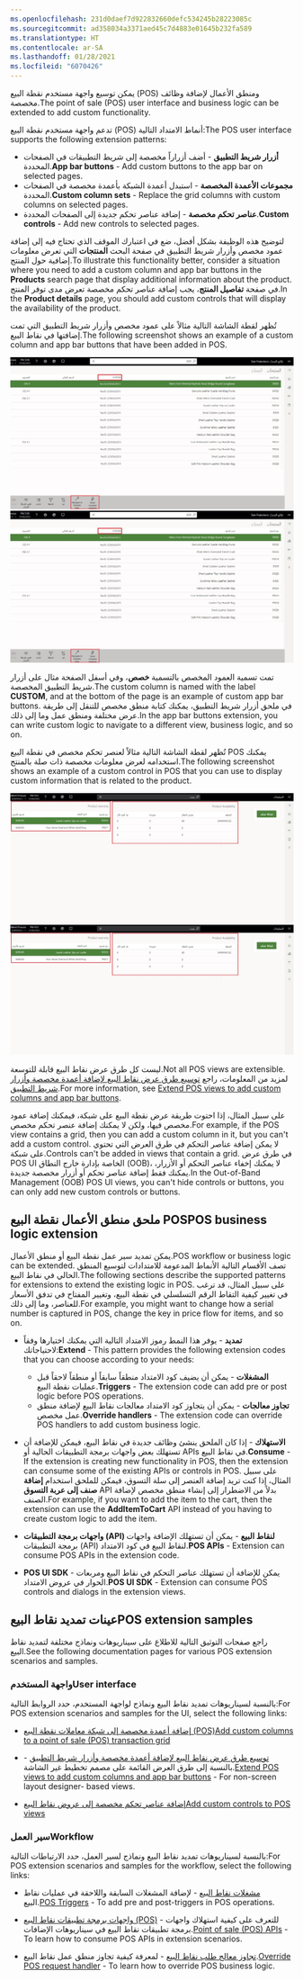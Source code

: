 ```yaml
---
ms.openlocfilehash: 231d0daef7d922832660defc534245b28223085c
ms.sourcegitcommit: ad358034a3371aed45c7d4883e01645b232fa589
ms.translationtype: HT
ms.contentlocale: ar-SA
ms.lasthandoff: 01/28/2021
ms.locfileid: "6070426"
---
```

<span data-ttu-id="350e9-101">يمكن توسيع واجهة مستخدم نقطة البيع (POS) ومنطق الأعمال لإضافة وظائف مخصصة.</span><span class="sxs-lookup"><span data-stu-id="350e9-101">The point of sale (POS) user interface and business logic can be extended to add custom functionality.</span></span> 

<span data-ttu-id="350e9-102">تدعم واجهة مستخدم نقطة البيع (POS) أنماط الامتداد التالية:</span><span class="sxs-lookup"><span data-stu-id="350e9-102">The POS user interface supports the following extension patterns:</span></span>

-   <span data-ttu-id="350e9-103">**أزرار شريط التطبيق** - أضف أزراراً مخصصة إلى شريط التطبيقات في الصفحات المحددة.</span><span class="sxs-lookup"><span data-stu-id="350e9-103">**App bar buttons** - Add custom buttons to the app bar on selected pages.</span></span>
-   <span data-ttu-id="350e9-104">**مجموعات الأعمدة المخصصة** - استبدل أعمدة الشبكة بأعمدة مخصصة في الصفحات المحددة.</span><span class="sxs-lookup"><span data-stu-id="350e9-104">**Custom column sets** - Replace the grid columns with custom columns on selected pages.</span></span>
-   <span data-ttu-id="350e9-105">**عناصر تحكم مخصصة** - إضافة عناصر تحكم جديدة إلى الصفحات المحددة.</span><span class="sxs-lookup"><span data-stu-id="350e9-105">**Custom controls** - Add new controls to selected pages.</span></span>

<span data-ttu-id="350e9-106">لتوضيح هذه الوظيفة بشكل أفضل، ضع في اعتبارك الموقف الذي تحتاج فيه إلى إضافة عمود مخصص وأزرار شريط التطبيق في صفحة البحث **المنتجات** التي تعرض معلومات إضافية حول المنتج.</span><span class="sxs-lookup"><span data-stu-id="350e9-106">To illustrate this functionality better, consider a situation where you need to add a custom column and app bar buttons in the **Products** search page that display additional information about the product.</span></span> <span data-ttu-id="350e9-107">في صفحة **تفاصيل المنتج**، يجب إضافة عناصر تحكم مخصصة تعرض مدى توفر المنتج.</span><span class="sxs-lookup"><span data-stu-id="350e9-107">In the **Product details** page, you should add custom controls that will display the availability of the product.</span></span> 

<span data-ttu-id="350e9-108">تُظهر لقطة الشاشة التالية مثالاً على عمود مخصص وأزرار شريط التطبيق التي تمت إضافتها في نقاط البيع.</span><span class="sxs-lookup"><span data-stu-id="350e9-108">The following screenshot shows an example of a custom column and app bar buttons that have been added in POS.</span></span>

<span data-ttu-id="350e9-109">[ ![لقطة شاشة Dynamics 365 Commerce لصفحة "عملاء المنتجات".](../media/custom-column-and-bar-button-2-ssm.jpg) ](../media/custom-column-and-bar-button-2-ssm.jpg#lightbox)</span><span class="sxs-lookup"><span data-stu-id="350e9-109">[ ![Screenshot of the Dynamics 365 Commerce Products Customers page.](../media/custom-column-and-bar-button-2-ssm.jpg) ](../media/custom-column-and-bar-button-2-ssm.jpg#lightbox)</span></span>

 
<span data-ttu-id="350e9-110">تمت تسمية العمود المخصص بالتسمية **خصص**، وفي أسفل الصفحة مثال على أزرار شريط التطبيق المخصصة.</span><span class="sxs-lookup"><span data-stu-id="350e9-110">The custom column is named with the label **CUSTOM**, and at the bottom of the page is an example of custom app bar buttons.</span></span> <span data-ttu-id="350e9-111">في ملحق أزرار شريط التطبيق، يمكنك كتابة منطق مخصص للتنقل إلى طريقة عرض مختلفة ومنطق عمل وما إلى ذلك.</span><span class="sxs-lookup"><span data-stu-id="350e9-111">In the app bar buttons extension, you can write custom logic to navigate to a different view, business logic, and so on.</span></span> 

<span data-ttu-id="350e9-112">تُظهر لقطة الشاشة التالية مثالاً لعنصر تحكم مخصص في نقطة البيع POS يمكنك استخدامه لعرض معلومات مخصصة ذات صلة بالمنتج.</span><span class="sxs-lookup"><span data-stu-id="350e9-112">The following screenshot shows an example of a custom control in POS that you can use to display custom information that is related to the product.</span></span> 

<span data-ttu-id="350e9-113">[ ![لقطة شاشة Dynamics 365 Commerce لصفحة المنتجات.](../media/custom-control-3-ssm.jpg)](../media/custom-control-3-ssm.jpg#lightbox)</span><span class="sxs-lookup"><span data-stu-id="350e9-113">[ ![Screenshot of the Dynamics 365 Commerce Products page.](../media/custom-control-3-ssm.jpg)](../media/custom-control-3-ssm.jpg#lightbox)</span></span>

<span data-ttu-id="350e9-114">ليست كل طرق عرض نقاط البيع قابلة للتوسعة.</span><span class="sxs-lookup"><span data-stu-id="350e9-114">Not all POS views are extensible.</span></span> <span data-ttu-id="350e9-115">لمزيد من المعلومات، راجع [توسيع طرق عرض نقاط البيع لإضافة أعمدة مخصصة وأزرار شريط التطبيق](https://docs.microsoft.com/dynamics365/commerce/dev-itpro/pos-view-extension/?azure-portal=true).</span><span class="sxs-lookup"><span data-stu-id="350e9-115">For more information, see [Extend POS views to add custom columns and app bar buttons](https://docs.microsoft.com/dynamics365/commerce/dev-itpro/pos-view-extension/?azure-portal=true).</span></span> 

<span data-ttu-id="350e9-116">على سبيل المثال، إذا احتوت طريقة عرض نقطة البيع على شبكة، فيمكنك إضافة عمود مخصص فيها، ولكن لا يمكنك إضافة عنصر تحكم مخصص.</span><span class="sxs-lookup"><span data-stu-id="350e9-116">For example, if the POS view contains a grid, then you can add a custom column in it, but you can't add a custom control.</span></span> <span data-ttu-id="350e9-117">لا يمكن إضافة عناصر التحكم في طرق العرض التي تحتوي على شبكة.</span><span class="sxs-lookup"><span data-stu-id="350e9-117">Controls can't be added in views that contain a grid.</span></span> <span data-ttu-id="350e9-118">في طرق عرض POS UI الخاصة بإدارة خارج النطاق (OOB)، لا يمكنك إخفاء عناصر التحكم أو الأزرار، يمكنك فقط إضافة عناصر تحكم أو أزرار مخصصة جديدة.</span><span class="sxs-lookup"><span data-stu-id="350e9-118">In the Out-of-Band Management (OOB) POS UI views, you can't hide controls or buttons, you can only add new custom controls or buttons.</span></span>

## <a name="pos-business-logic-extension"></a><span data-ttu-id="350e9-119">ملحق منطق الأعمال نقطة البيع POS</span><span class="sxs-lookup"><span data-stu-id="350e9-119">POS business logic extension</span></span>

<span data-ttu-id="350e9-120">يمكن تمديد سير عمل نقطة البيع أو منطق الأعمال.</span><span class="sxs-lookup"><span data-stu-id="350e9-120">POS workflow or business logic can be extended.</span></span> <span data-ttu-id="350e9-121">تصف الأقسام التالية الأنماط المدعومة للامتدادات لتوسيع المنطق الحالي في نقاط البيع.</span><span class="sxs-lookup"><span data-stu-id="350e9-121">The following sections describe the supported patterns for extensions to extend the existing logic in POS.</span></span> <span data-ttu-id="350e9-122">على سبيل المثال، قد ترغب في تغيير كيفية التقاط الرقم التسلسلي في نقطة البيع، وتغيير المفتاح في تدفق الأسعار للعناصر، وما إلى ذلك.</span><span class="sxs-lookup"><span data-stu-id="350e9-122">For example, you might want to change how a serial number is captured in POS, change the key in price flow for items, and so on.</span></span> 

- <span data-ttu-id="350e9-123">**تمديد** - يوفر هذا النمط رموز الامتداد التالية التي يمكنك اختيارها وفقاً لاحتياجاتك:</span><span class="sxs-lookup"><span data-stu-id="350e9-123">**Extend** - This pattern provides the following extension codes that you can choose according to your needs:</span></span>

  - <span data-ttu-id="350e9-124">**المشغلات** - يمكن أن يضيف كود الامتداد منطقاً سابقاً أو منطقاً لاحقاً قبل عمليات نقطة البيع.</span><span class="sxs-lookup"><span data-stu-id="350e9-124">**Triggers** - The extension code can add pre or post logic before POS operations.</span></span>
  - <span data-ttu-id="350e9-125">**تجاوز معالجات** - يمكن أن يتجاوز كود الامتداد معالجات نقاط البيع لإضافة منطق عمل مخصص.</span><span class="sxs-lookup"><span data-stu-id="350e9-125">**Override handlers** - The extension code can override POS handlers to add custom business logic.</span></span>

- <span data-ttu-id="350e9-126">**الاستهلاك** - إذا كان الملحق ينشئ وظائف جديدة في نقاط البيع، فيمكن للإضافة أن تستهلك بعض واجهات برمجة التطبيقات الحالية أو APIs في نقاط البيع.</span><span class="sxs-lookup"><span data-stu-id="350e9-126">**Consume** - If the extension is creating new functionality in POS, then the extension can consume some of the existing APIs or controls in POS.</span></span> <span data-ttu-id="350e9-127">على سبيل المثال، إذا كنت تريد إضافة العنصر إلى سلة التسوق، فيمكن للملحق استخدام **إضافة صنف إلى عربة التسوق** API بدلاً من الاضطرار إلى إنشاء منطق مخصص لإضافة الصنف.</span><span class="sxs-lookup"><span data-stu-id="350e9-127">For example, if you want to add the item to the cart, then the extension can use the **AddItemToCart** API instead of you having to create custom logic to add the item.</span></span>

- <span data-ttu-id="350e9-128">**واجهات برمجة التطبيقات (API) لنقاط البيع** - يمكن أن تستهلك الإضافة واجهات برمجة التطبيقات (API) لنقاط البيع في كود الامتداد.</span><span class="sxs-lookup"><span data-stu-id="350e9-128">**POS APIs** - Extension can consume POS APIs in the extension code.</span></span>

- <span data-ttu-id="350e9-129">**POS UI SDK** - يمكن للإضافة أن تستهلك عناصر التحكم في نقاط البيع ومربعات الحوار في عروض الامتداد.</span><span class="sxs-lookup"><span data-stu-id="350e9-129">**POS UI SDK** - Extension can consume POS controls and dialogs in the extension views.</span></span>

## <a name="pos-extension-samples"></a><span data-ttu-id="350e9-130">عينات تمديد نقاط البيع</span><span class="sxs-lookup"><span data-stu-id="350e9-130">POS extension samples</span></span>

<span data-ttu-id="350e9-131">راجع صفحات التوثيق التالية للاطلاع على سيناريوهات ونماذج مختلفة لتمديد نقاط البيع.</span><span class="sxs-lookup"><span data-stu-id="350e9-131">See the following documentation pages for various POS extension scenarios and samples.</span></span>

### <a name="user-interface"></a><span data-ttu-id="350e9-132">واجهة المستخدم</span><span class="sxs-lookup"><span data-stu-id="350e9-132">User interface</span></span>

<span data-ttu-id="350e9-133">بالنسبة لسيناريوهات تمديد نقاط البيع ونماذج لواجهة المستخدم، حدد الروابط التالية:</span><span class="sxs-lookup"><span data-stu-id="350e9-133">For POS extension scenarios and samples for the UI, select the following links:</span></span>

-  [<span data-ttu-id="350e9-134">إضافة أعمدة مخصصة إلى شبكة معاملات نقطة البيع (POS)</span><span class="sxs-lookup"><span data-stu-id="350e9-134">Add custom columns to a point of sale (POS) transaction grid</span></span>](https://docs.microsoft.com/dynamics365/commerce/dev-itpro/pos-custom-transaction-column/?azure-portal=true)

-  <span data-ttu-id="350e9-135">[توسيع طرق عرض نقاط البيع لإضافة أعمدة مخصصة وأزرار شريط التطبيق](https://docs.microsoft.com/dynamics365/commerce/dev-itpro/pos-view-extension/?azure-portal=true) - بالنسبة إلى طرق العرض القائمة على مصمم تخطيط غير الشاشة.</span><span class="sxs-lookup"><span data-stu-id="350e9-135">[Extend POS views to add custom columns and app bar buttons](https://docs.microsoft.com/dynamics365/commerce/dev-itpro/pos-view-extension/?azure-portal=true) - For non-screen layout designer- based views.</span></span> 

-  [<span data-ttu-id="350e9-136">إضافة عناصر تحكم مخصصة إلى عروض نقاط البيع</span><span class="sxs-lookup"><span data-stu-id="350e9-136">Add custom controls to POS views</span></span>]( https://docs.microsoft.com/dynamics365/commerce/dev-itpro/pos-custom-control/?azure-portal=true)   


### <a name="workflow"></a><span data-ttu-id="350e9-137">سير العمل</span><span class="sxs-lookup"><span data-stu-id="350e9-137">Workflow</span></span>

<span data-ttu-id="350e9-138">بالنسبة لسيناريوهات تمديد نقاط البيع ونماذج لسير العمل، حدد الارتباطات التالية:</span><span class="sxs-lookup"><span data-stu-id="350e9-138">For POS extension scenarios and samples for the workflow, select the following links:</span></span>

-  <span data-ttu-id="350e9-139">[مشغلات نقاط البيع]( https://docs.microsoft.com/dynamics365/commerce/dev-itpro/pos-trigger-printing/?azure-portal=true) - لإضافة المشغلات السابقة واللاحقة في عمليات نقاط البيع.</span><span class="sxs-lookup"><span data-stu-id="350e9-139">[POS Triggers]( https://docs.microsoft.com/dynamics365/commerce/dev-itpro/pos-trigger-printing/?azure-portal=true) - To add pre and post-triggers in POS operations.</span></span> 

-  <span data-ttu-id="350e9-140">[واجهات برمجة تطبيقات نقاط البيع (POS)](https://docs.microsoft.com/dynamics365/commerce/dev-itpro/pos-apis/?azure-portal=true) - للتعرف على كيفية استهلاك واجهات برمجة تطبيقات نقاط البيع في سيناريوهات الإضافات.</span><span class="sxs-lookup"><span data-stu-id="350e9-140">[Point of sale (POS) APIs](https://docs.microsoft.com/dynamics365/commerce/dev-itpro/pos-apis/?azure-portal=true) - To learn how to consume POS APIs in extension scenarios.</span></span>

-  <span data-ttu-id="350e9-141">[تجاوز معالج طلب نقاط البيع](https://docs.microsoft.com/dynamics365/commerce/dev-itpro/pos-handler/?azure-portal=true) - لمعرفة كيفية تجاوز منطق عمل نقاط البيع.</span><span class="sxs-lookup"><span data-stu-id="350e9-141">[Override POS request handler](https://docs.microsoft.com/dynamics365/commerce/dev-itpro/pos-handler/?azure-portal=true) - To learn how to override POS business logic.</span></span> 



